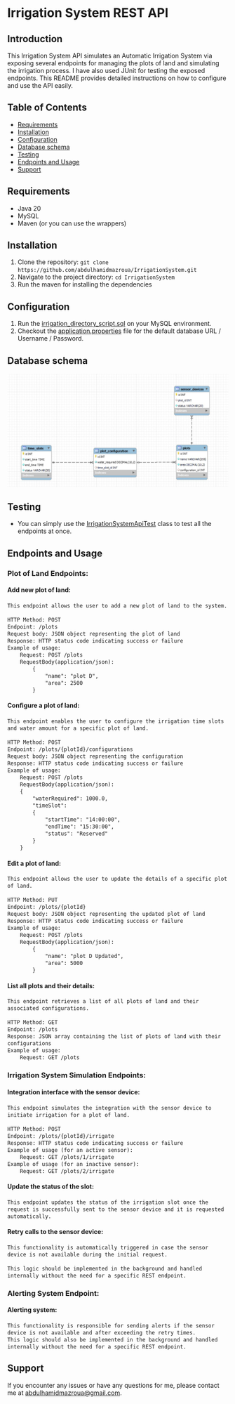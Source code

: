 
# Irrigation System REST API

## Introduction
This Irrigation System API simulates an Automatic Irrigation System via exposing several endpoints for managing the plots of land and simulating the irrigation process.
I have also used JUnit for testing the exposed endpoints.
This README provides detailed instructions on how to configure and use the API easily.

## Table of Contents
- [Requirements](#requirements)
- [Installation](#installation)
- [Configuration](#configuration)
- [Database schema](#database-schema)
- [Testing](#testing)
- [Endpoints and Usage](#endpoints-and-usage)
- [Support](#support)

## Requirements
- Java 20
- MySQL
- Maven (or you can use the wrappers)

## Installation
1. Clone the repository: `git clone https://github.com/abdulhamidmazroua/IrrigationSystem.git`
2. Navigate to the project directory: `cd IrrigationSystem`
3. Run the maven for installing the dependencies

## Configuration
1. Run the [irrigation_directory_script.sql](sql_script/irrigation_dirctory_script.sql) on your MySQL environment.
2. Checkout the [application.properties](src/main/resources/application.properties) file for the default database URL / Username / Password.

## Database schema
![Schema](sql_script/ERD.JPG)

## Testing
- You can simply use the [IrrigationSystemApiTest](src/test/java/hameed/irrigationsystem/IrrigationSystemApiTest.java) class to test all the endpoints at once.

## Endpoints and Usage

### Plot of Land Endpoints:

#### Add new plot of land:
    This endpoint allows the user to add a new plot of land to the system.
    
    HTTP Method: POST
    Endpoint: /plots
    Request body: JSON object representing the plot of land
    Response: HTTP status code indicating success or failure
    Example of usage:
        Request: POST /plots
        RequestBody(application/json):
            {
                "name": "plot D",
                "area": 2500
            }

#### Configure a plot of land: 
    This endpoint enables the user to configure the irrigation time slots and water amount for a specific plot of land.
    
    HTTP Method: POST
    Endpoint: /plots/{plotId}/configurations
    Request body: JSON object representing the configuration
    Response: HTTP status code indicating success or failure
    Example of usage:
        Request: POST /plots
        RequestBody(application/json):
        {
            "waterRequired": 1000.0,
            "timeSlot": 
            {
                "startTime": "14:00:00",
                "endTime": "15:30:00",
                "status": "Reserved"
            }
        }

#### Edit a plot of land: 
    This endpoint allows the user to update the details of a specific plot of land.
    
    HTTP Method: PUT
    Endpoint: /plots/{plotId}
    Request body: JSON object representing the updated plot of land
    Response: HTTP status code indicating success or failure
    Example of usage:
        Request: POST /plots
        RequestBody(application/json):
            {
                "name": "plot D Updated",
                "area": 5000
            }

#### List all plots and their details: 
    This endpoint retrieves a list of all plots of land and their associated configurations.
    
    HTTP Method: GET
    Endpoint: /plots
    Response: JSON array containing the list of plots of land with their configurations
    Example of usage:
        Request: GET /plots

### Irrigation System Simulation Endpoints:

#### Integration interface with the sensor device:
    This endpoint simulates the integration with the sensor device to initiate irrigation for a plot of land.
    
    HTTP Method: POST
    Endpoint: /plots/{plotId}/irrigate
    Response: HTTP status code indicating success or failure
    Example of usage (for an active sensor):
        Request: GET /plots/1/irrigate
    Example of usage (for an inactive sensor):
        Request: GET /plots/2/irrigate

#### Update the status of the slot:
    This endpoint updates the status of the irrigation slot once the request is successfully sent to the sensor device and it is requested automatically.

#### Retry calls to the sensor device:
    This functionality is automatically triggered in case the sensor device is not available during the initial request.
    
    This logic should be implemented in the background and handled internally without the need for a specific REST endpoint.

### Alerting System Endpoint:
    
#### Alerting system: 
    This functionality is responsible for sending alerts if the sensor device is not available and after exceeding the retry times.
    This logic should also be implemented in the background and handled internally without the need for a specific REST endpoint.

## Support
If you encounter any issues or have any questions for me, please contact me at [abdulhamidmazroua@gmail.com](abdulhamidmazroua@gmail.com).